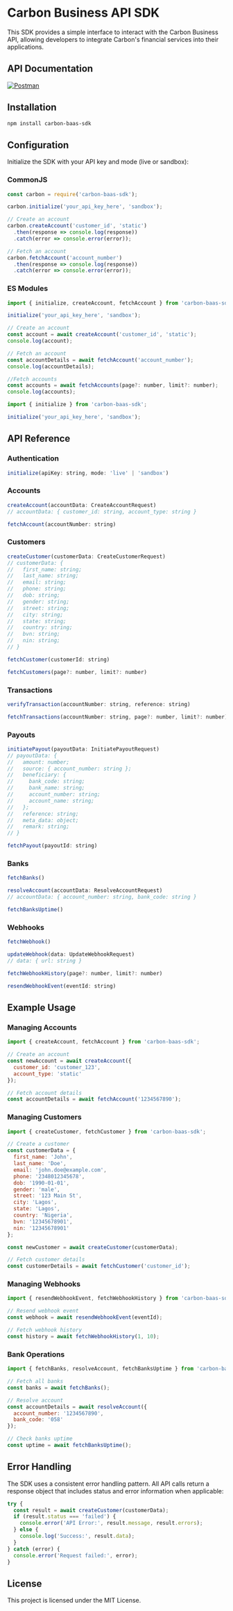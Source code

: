 # Carbon Business API SDK

This SDK provides a simple interface to interact with the Carbon Business API, allowing developers to integrate Carbon's financial services into their applications.

## API Documentation
[![Postman](https://img.shields.io/badge/Postman-E97627?style=for-the-badge&logo=Postman&logoColor=white)](https://documenter.getpostman.com/view/33237778/2sA2rFRzKS#37cff604-7f17-448f-afe4-2a456f8ad23a)

## Installation

```bash
npm install carbon-baas-sdk
```

## Configuration

Initialize the SDK with your API key and mode (live or sandbox):

### CommonJS

```javascript
const carbon = require('carbon-baas-sdk');

carbon.initialize('your_api_key_here', 'sandbox');

// Create an account
carbon.createAccount('customer_id', 'static')
  .then(response => console.log(response))
  .catch(error => console.error(error));

// Fetch an account
carbon.fetchAccount('account_number')
  .then(response => console.log(response))
  .catch(error => console.error(error));
```

### ES Modules

```javascript
import { initialize, createAccount, fetchAccount } from 'carbon-baas-sdk';

initialize('your_api_key_here', 'sandbox');

// Create an account
const account = await createAccount('customer_id', 'static');
console.log(account);

// Fetch an account
const accountDetails = await fetchAccount('account_number');
console.log(accountDetails);

//Fetch accounts
const accounts = await fetchAccounts(page?: number, limit?: number);
console.log(accounts);
```

```javascript
import { initialize } from 'carbon-baas-sdk';

initialize('your_api_key_here', 'sandbox');
```

## API Reference

### Authentication
```javascript
initialize(apiKey: string, mode: 'live' | 'sandbox')
```

### Accounts
```javascript
createAccount(accountData: CreateAccountRequest)
// accountData: { customer_id: string, account_type: string }

fetchAccount(accountNumber: string)
```

### Customers
```javascript
createCustomer(customerData: CreateCustomerRequest)
// customerData: {
//   first_name: string;
//   last_name: string;
//   email: string;
//   phone: string;
//   dob: string;
//   gender: string;
//   street: string;
//   city: string;
//   state: string;
//   country: string;
//   bvn: string;
//   nin: string;
// }

fetchCustomer(customerId: string)

fetchCustomers(page?: number, limit?: number)
```

### Transactions
```javascript
verifyTransaction(accountNumber: string, reference: string)

fetchTransactions(accountNumber: string, page?: number, limit?: number)
```

### Payouts
```javascript
initiatePayout(payoutData: InitiatePayoutRequest)
// payoutData: {
//   amount: number;
//   source: { account_number: string };
//   beneficiary: {
//     bank_code: string;
//     bank_name: string;
//     account_number: string;
//     account_name: string;
//   };
//   reference: string;
//   meta_data: object;
//   remark: string;
// }

fetchPayout(payoutId: string)
```

### Banks
```javascript
fetchBanks()

resolveAccount(accountData: ResolveAccountRequest)
// accountData: { account_number: string, bank_code: string }

fetchBanksUptime()
```

### Webhooks
```javascript
fetchWebhook()

updateWebhook(data: UpdateWebhookRequest)
// data: { url: string }

fetchWebhookHistory(page?: number, limit?: number)

resendWebhookEvent(eventId: string)
```

## Example Usage

### Managing Accounts
```javascript
import { createAccount, fetchAccount } from 'carbon-baas-sdk';

// Create an account
const newAccount = await createAccount({
  customer_id: 'customer_123',
  account_type: 'static'
});

// Fetch account details
const accountDetails = await fetchAccount('1234567890');
```

### Managing Customers
```javascript
import { createCustomer, fetchCustomer } from 'carbon-baas-sdk';

// Create a customer
const customerData = {
  first_name: 'John',
  last_name: 'Doe',
  email: 'john.doe@example.com',
  phone: '2348012345678',
  dob: '1990-01-01',
  gender: 'male',
  street: '123 Main St',
  city: 'Lagos',
  state: 'Lagos',
  country: 'Nigeria',
  bvn: '12345678901',
  nin: '12345678901'
};

const newCustomer = await createCustomer(customerData);

// Fetch customer details
const customerDetails = await fetchCustomer('customer_id');
```

### Managing Webhooks
```javascript
import { resendWebhookEvent, fetchWebhookHistory } from 'carbon-baas-sdk';

// Resend webhook event
const webhook = await resendWebhookEvent(eventId);

// Fetch webhook history
const history = await fetchWebhookHistory(1, 10);
```

### Bank Operations
```javascript
import { fetchBanks, resolveAccount, fetchBanksUptime } from 'carbon-baas-sdk';

// Fetch all banks
const banks = await fetchBanks();

// Resolve account
const accountDetails = await resolveAccount({
  account_number: '1234567890',
  bank_code: '058'
});

// Check banks uptime
const uptime = await fetchBanksUptime();
```

## Error Handling

The SDK uses a consistent error handling pattern. All API calls return a response object that includes status and error information when applicable:

```javascript
try {
  const result = await createCustomer(customerData);
  if (result.status === 'failed') {
    console.error('API Error:', result.message, result.errors);
  } else {
    console.log('Success:', result.data);
  }
} catch (error) {
  console.error('Request failed:', error);
}
```

## License

This project is licensed under the MIT License.